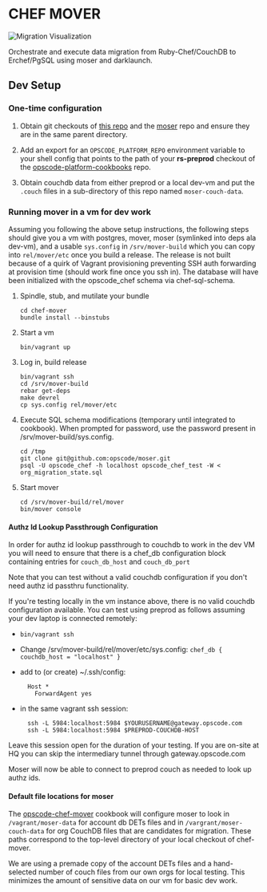 # CHEF MOVER #

![Migration Visualization](http://images.memegenerator.net/instances/400x/10601974.jpg)

Orchestrate and execute data migration from Ruby-Chef/CouchDB to
Erchef/PgSQL using moser and darklaunch.

## Dev Setup ##

### One-time configuration ###
1. Obtain git checkouts of [this repo][] and the [moser][] repo and ensure they are in the same parent directory.

1. Add an export for an `OPSCODE_PLATFORM_REPO` environment variable to your shell config that points to the path of your **rs-preprod** checkout of the [opscode-platform-cookbooks][] repo.

1. Obtain couchdb data from either preprod or a local dev-vm and put the `.couch` files in a sub-directory of this repo named `moser-couch-data`.

### Running mover in a vm for dev work ###

Assuming you following the above setup instructions, the following
steps should give you a vm with postgres, mover, moser (symlinked into
deps ala dev-vm), and a usable `sys.config` in  `/srv/mover-build`
which you can copy into `rel/mover/etc` once you build a release. The
release is not built because of a quirk of Vagrant provisioning
preventing SSH auth forwarding at provision time (should work fine
once you ssh in). The database will have been initialized with the
opscode_chef schema via chef-sql-schema.

1. Spindle, stub, and mutilate your bundle

   ```
   cd chef-mover
   bundle install --binstubs
   ```
1. Start a vm

   ```
   bin/vagrant up
   ```
1. Log in, build release

   ```
   bin/vagrant ssh
   cd /srv/mover-build
   rebar get-deps
   make devrel
   cp sys.config rel/mover/etc
   ```
1. Execute SQL schema modifications (temporary until integrated to
   cookbook). When prompted for password, use the password present in
   /srv/mover-build/sys.config.

   ```
   cd /tmp
   git clone git@github.com:opscode/moser.git
   psql -U opscode_chef -h localhost opscode_chef_test -W < org_migration_state.sql
   ```
1. Start mover
   ```
   cd /srv/mover-build/rel/mover
   bin/mover console
   ```

#### Authz Id Lookup Passthrough Configuration

In order for authz id lookup passthrough to couchdb to work in the dev
VM you will need to ensure that there is a chef_db configuration block
containing entries for ``couch_db_host`` and ``couch_db_port``

Note that you can test without a valid couchdb configuration if you
don't need authz id passthru functionality.

If you're testing locally in the vm instance above, there is no valid couchdb
configuration available.  You can test using preprod as follows assuming
your dev laptop is connected remotely:

* ``bin/vagrant ssh``
* Change /srv/mover-build/rel/mover/etc/sys.config: ``chef_db { couchdb_host = "localhost" }``
* add to (or create) ~/.ssh/config:

        Host *
          ForwardAgent yes

* in the same vagrant ssh session:

        ssh -L 5984:localhost:5984 $YOURUSERNAME@gateway.opscode.com
        ssh -L 5984:localhost:5984 $PREPROD-COUCHDB-HOST

Leave this session open for the duration of your testing.
If you are on-site at HQ you can skip the intermediary tunnel through
gateway.opscode.com

Moser will now be able to connect to preprod couch as needed to look up
authz ids.

#### Default file locations for moser ####

The [opscode-chef-mover][] cookbook will configure moser to look in
`/vagrant/moser-data` for account db DETs files and in
`/vargrant/moser-couch-data` for org CouchDB files that are candidates
for migration. These paths correspond to the top-level directory of
your local checkout of chef-mover.

We are using a premade copy of the account DETs files and a
hand-selected number of couch files from our own orgs for local
testing. This minimizes the amount of sensitive data on our vm for
basic dev work.

[moser]: https://githubt.com/opscode/moser
[this repo]: https://githubt.com/opscode/chef-mover
[opscode-platform-cookbooks]: https://githubt.com/opscode/opscode-platform-cookbooks
[opscode-chef-mover]: https://githubt.com/opscode/opscode-chef-mover

